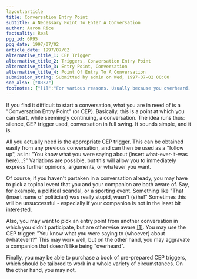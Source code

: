 ```yaml
---
layout:article
title: Conversation Entry Point
subtitle: A Necessary Point To Enter A Conversation
author: Aaron Rice
factuality: Real
pgg_id: 6R95
pgg_date: 1997/07/02
article_date: 1997/07/02
alternative_title_1: CEP Trigger
alternative_title_2: Triggers, Conversation Entry Point
alternative_title_3: Entry Point, Conversation
alternative_title_4: Point Of Entry To A Conversation
submission_string: Submitted by admin on Wed, 1997-07-02 00:00
see_also: ["8R37"]
footnotes: {"[1]":"For various reasons. Usually because you overheard. Definitely not because you were earwigging, oh no!"}
---
```

<div>
<p>If you find it difficult to start a conversation, what you are in need of is a "Conversation Entry Point" (or CEP). Basically, this is a point at which you can start, while seemingly continuing, a conversation. The idea runs thus: silence, CEP trigger used, conversation in full swing. It sounds simple, and it is.</p>
<p>All you actually need is the appropriate CEP trigger. This can be obtained easily from any previous conversation, and can then be used as a "follow up", as in: "You know what you were saying about (insert what-ever-it-was here)...?" Variations are possible, but this will allow you to immediately express further opinions, arguments, or whatever you want.</p>
<p>Of course, if you haven't partaken in a conversation already, you may have to pick a topical event that you and your companion are both aware of. Say, for example, a political scandal, or a sporting event. Something like "That (insert name of politician) was really stupid, wasn't (s)he!" Sometimes this will be unsuccessful - especially if your companion is not in the least bit interested.</p>
<p>Also, you may want to pick an entry point from another conversation in which you didn't participate, but are otherwise aware <a href="#footnotes.1" class="footnote-link">[1]</a>. You may use the CEP trigger: "You know what you were saying to (whoever) about (whatever)?" This may work well, but on the other hand, you may aggravate a companion that doesn't like being "overheard".</p>
<p>Finally, you may be able to purchase a book of pre-prepared CEP triggers, which should be tailored to work in a whole variety of circumstances. On the other hand, you may not.</p>
</div>
